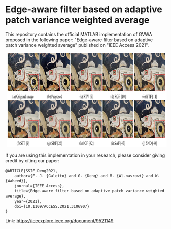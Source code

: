 Edge-aware filter based on adaptive patch variance weighted average
========================================================================================================


This repository contains the official MATLAB implementation of GVWA proposed in the following paper: "Edge-aware filter based on adaptive patch variance weighted average" published on 
"IEEE Access 2021". 

<p float="left">
    <img src='./sample.jpg' height="300" hspace="5"/>

</p>

If you are using this implementation in your research, please consider giving credit by citing our paper:

    @ARTICLE{SSIF_Deng2021,
	    author={F. J. {Galetto} and G. {Deng} and M. {Al-nasrawi} and W. {Waheed}},
	    journal={IEEE Access}, 
	    title={Edge-aware filter based on adaptive patch variance weighted average}, 
	    year={2021},
	    doi={10.1109/ACCESS.2021.3106907}
    }

Link: https://ieeexplore.ieee.org/document/9521149



